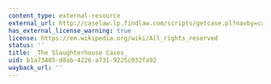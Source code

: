 ```yaml
---
content_type: external-resource
external_url: http://caselaw.lp.findlaw.com/scripts/getcase.pl?navby=case&court=us&vol=83&page=36
has_external_license_warning: true
license: https://en.wikipedia.org/wiki/All_rights_reserved
status: ''
title: _The Slaughterhouse Cases_
uid: b1a73485-d8ab-4226-a731-9225c032fa92
wayback_url: ''
---
```

